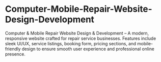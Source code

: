 # Computer-Mobile-Repair-Website-Design-Development
Computer &amp; Mobile Repair Website Design &amp; Development – A modern, responsive website crafted for repair service businesses. Features include sleek UI/UX, service listings, booking form, pricing sections, and mobile-friendly design to ensure smooth user experience and professional online presence.
